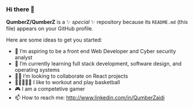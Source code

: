 ### Hi there 👋


**QumberZ/QumberZ** is a ✨ _special_ ✨ repository because its `README.md` (this file) appears on your GitHub profile.

Here are some ideas to get you started:

- 🔭 I’m aspiring to be a front end Web Developer and Cyber security analyst
- 🌱 I’m currently learning full stack development, software design, and operating systems
- 🙏🏻 I’m looking to collaborate on React projects
- 💪🏻⛹🏻‍♂️ I like to workout and play basketball
- 🎮 I am a competetive gamer 
- 📫 How to reach me: http://www.linkedin.com/in/QumberZaidi

